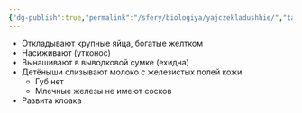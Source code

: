 ```yaml
---
{"dg-publish":true,"permalink":"/sfery/biologiya/yajczekladushhie/","tags":["Зоология"]}
---
```


- Откладывают крупные яйца, богатые желтком
- Насиживают (утконос)
- Вынашивают в выводковой сумке (ехидна)
- Детёныши слизывают молоко с железистых полей кожи 
	- Губ нет
	- Млечные железы не имеют сосков
- Развита клоака